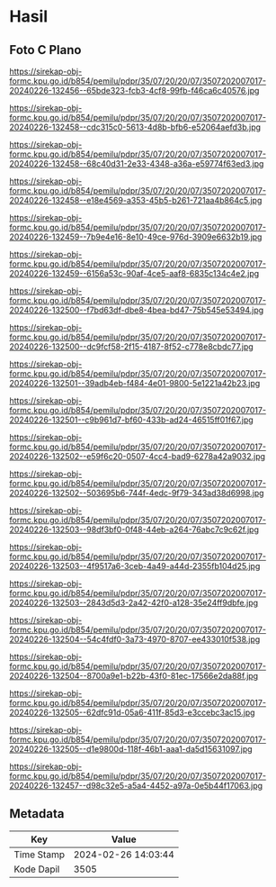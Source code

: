 # Hasil

## Foto C Plano

https://sirekap-obj-formc.kpu.go.id/b854/pemilu/pdpr/35/07/20/20/07/3507202007017-20240226-132456--65bde323-fcb3-4cf8-99fb-f46ca6c40576.jpg

https://sirekap-obj-formc.kpu.go.id/b854/pemilu/pdpr/35/07/20/20/07/3507202007017-20240226-132458--cdc315c0-5613-4d8b-bfb6-e52064aefd3b.jpg

https://sirekap-obj-formc.kpu.go.id/b854/pemilu/pdpr/35/07/20/20/07/3507202007017-20240226-132458--68c40d31-2e33-4348-a36a-e59774f63ed3.jpg

https://sirekap-obj-formc.kpu.go.id/b854/pemilu/pdpr/35/07/20/20/07/3507202007017-20240226-132458--e18e4569-a353-45b5-b261-721aa4b864c5.jpg

https://sirekap-obj-formc.kpu.go.id/b854/pemilu/pdpr/35/07/20/20/07/3507202007017-20240226-132459--7b9e4e16-8e10-49ce-976d-3909e6632b19.jpg

https://sirekap-obj-formc.kpu.go.id/b854/pemilu/pdpr/35/07/20/20/07/3507202007017-20240226-132459--6156a53c-90af-4ce5-aaf8-6835c134c4e2.jpg

https://sirekap-obj-formc.kpu.go.id/b854/pemilu/pdpr/35/07/20/20/07/3507202007017-20240226-132500--f7bd63df-dbe8-4bea-bd47-75b545e53494.jpg

https://sirekap-obj-formc.kpu.go.id/b854/pemilu/pdpr/35/07/20/20/07/3507202007017-20240226-132500--dc9fcf58-2f15-4187-8f52-c778e8cbdc77.jpg

https://sirekap-obj-formc.kpu.go.id/b854/pemilu/pdpr/35/07/20/20/07/3507202007017-20240226-132501--39adb4eb-f484-4e01-9800-5e1221a42b23.jpg

https://sirekap-obj-formc.kpu.go.id/b854/pemilu/pdpr/35/07/20/20/07/3507202007017-20240226-132501--c9b961d7-bf60-433b-ad24-46515ff01f67.jpg

https://sirekap-obj-formc.kpu.go.id/b854/pemilu/pdpr/35/07/20/20/07/3507202007017-20240226-132502--e59f6c20-0507-4cc4-bad9-6278a42a9032.jpg

https://sirekap-obj-formc.kpu.go.id/b854/pemilu/pdpr/35/07/20/20/07/3507202007017-20240226-132502--503695b6-744f-4edc-9f79-343ad38d6998.jpg

https://sirekap-obj-formc.kpu.go.id/b854/pemilu/pdpr/35/07/20/20/07/3507202007017-20240226-132503--98df3bf0-0f48-44eb-a264-76abc7c9c62f.jpg

https://sirekap-obj-formc.kpu.go.id/b854/pemilu/pdpr/35/07/20/20/07/3507202007017-20240226-132503--4f9517a6-3ceb-4a49-a44d-2355fb104d25.jpg

https://sirekap-obj-formc.kpu.go.id/b854/pemilu/pdpr/35/07/20/20/07/3507202007017-20240226-132503--2843d5d3-2a42-42f0-a128-35e24ff9dbfe.jpg

https://sirekap-obj-formc.kpu.go.id/b854/pemilu/pdpr/35/07/20/20/07/3507202007017-20240226-132504--54c4fdf0-3a73-4970-8707-ee433010f538.jpg

https://sirekap-obj-formc.kpu.go.id/b854/pemilu/pdpr/35/07/20/20/07/3507202007017-20240226-132504--8700a9e1-b22b-43f0-81ec-17566e2da88f.jpg

https://sirekap-obj-formc.kpu.go.id/b854/pemilu/pdpr/35/07/20/20/07/3507202007017-20240226-132505--62dfc91d-05a6-411f-85d3-e3ccebc3ac15.jpg

https://sirekap-obj-formc.kpu.go.id/b854/pemilu/pdpr/35/07/20/20/07/3507202007017-20240226-132505--d1e9800d-118f-46b1-aaa1-da5d15631097.jpg

https://sirekap-obj-formc.kpu.go.id/b854/pemilu/pdpr/35/07/20/20/07/3507202007017-20240226-132457--d98c32e5-a5a4-4452-a97a-0e5b44f17063.jpg


## Metadata

| Key        | Value               |
| ---------- | ------------------- |
| Time Stamp | 2024-02-26 14:03:44 |
| Kode Dapil | 3505                |



